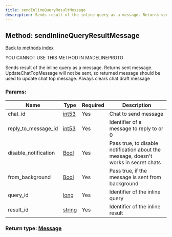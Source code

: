 ```yaml
---
title: sendInlineQueryResultMessage
description: Sends result of the inline query as a message. Returns sent message. UpdateChatTopMessage will not be sent, so returned message should be used to update chat top message. Always clears chat draft message
---
```

## Method: sendInlineQueryResultMessage  
[Back to methods index](index.md)


YOU CANNOT USE THIS METHOD IN MADELINEPROTO


Sends result of the inline query as a message. Returns sent message. UpdateChatTopMessage will not be sent, so returned message should be used to update chat top message. Always clears chat draft message

### Params:

| Name     |    Type       | Required | Description |
|----------|---------------|----------|-------------|
|chat\_id|[int53](../types/int53.md) | Yes|Chat to send message|
|reply\_to\_message\_id|[int53](../types/int53.md) | Yes|Identifier of a message to reply to or 0|
|disable\_notification|[Bool](../types/Bool.md) | Yes|Pass true, to disable notification about the message, doesn't works in secret chats|
|from\_background|[Bool](../types/Bool.md) | Yes|Pass true, if the message is sent from background|
|query\_id|[long](../types/long.md) | Yes|Identifier of the inline query|
|result\_id|[string](../types/string.md) | Yes|Identifier of the inline result|


### Return type: [Message](../types/Message.md)

